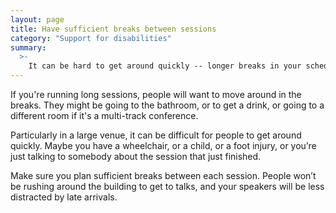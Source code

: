 ```yaml
---
layout: page
title: Have sufficient breaks between sessions
category: "Support for disabilities"
summary:
  >-
    It can be hard to get around quickly -- longer breaks in your schedule means everyone is more comfortable.
---
```


If you're running long sessions, people will want to move around in the breaks.
They might be going to the bathroom, or to get a drink, or going to a different room if it's a multi-track conference.

Particularly in a large venue, it can be difficult for people to get around quickly. Maybe you have a wheelchair, or a child, or a foot injury, or you’re just talking to somebody about the session that just finished.

Make sure you plan sufficient breaks between each session.
People won’t be rushing around the building to get to talks, and your speakers will be less distracted by late arrivals.
